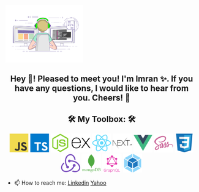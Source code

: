 <img width="40%" align="center" alt="Github" src="https://raw.githubusercontent.com/devSouvik/devSouvik/master/gif3.gif" />

<h2 align="center"> Hey 👋! Pleased to meet you! I'm Imran ✨. If you have any questions, I would like to hear from you. Cheers! 🤙</h2>

<h2 align="center">🛠️ My Toolbox: 🛠️</h2>
<div align="center">
<img src="https://github.com/devicons/devicon/blob/master/icons/javascript/javascript-original.svg" alt="Javascript Logo" width="50" height="50" /> 
<img src="https://github.com/devicons/devicon/blob/master/icons/typescript/typescript-original.svg" alt="Javascript Logo" width="50" height="50" /> 
<img src="https://github.com/devicons/devicon/blob/master/icons/nodejs/nodejs-original.svg"  alt="Node Logo" width="50" height="50"/>
<img src="https://github.com/devicons/devicon/blob/master/icons/express/express-original.svg"  alt="Express Logo" width="50" height="50"/>
<img src="https://github.com/devicons/devicon/blob/master/icons/react/react-original.svg"  alt="React logo" width="50" height="50"/>
<img src="https://github.com/devicons/devicon/blob/master/icons/nextjs/nextjs-original-wordmark.svg"  alt="Next js logo" width="50" height="50"/>
<img src="https://github.com/devicons/devicon/blob/master/icons/vuejs/vuejs-original.svg"  alt="Next js logo" width="50" height="50"/>
<img src="https://github.com/devicons/devicon/blob/master/icons/sass/sass-original.svg"  alt="Sass logo" width="50" height="50"/>
<img src="https://github.com/devicons/devicon/blob/master/icons/css3/css3-original.svg"  alt="CSS logo" width="50" height="50"/>
<img src="https://github.com/devicons/devicon/blob/master/icons/redux/redux-original.svg"  alt="Redux logo" width="50" height="50"/>
<img src="https://github.com/devicons/devicon/blob/master/icons/mongodb/mongodb-plain-wordmark.svg"  alt="Mongo logo" width="50" height="50"/>
<img src="https://github.com/devicons/devicon/blob/master/icons/graphql/graphql-plain-wordmark.svg"  alt="GraphQL logo" width="50" height="50"/>
<img src="https://github.com/devicons/devicon/blob/master/icons/webpack/webpack-original.svg"  alt="Webpack logo" width="50" height="50"/>
</div>

- 📫 How to reach me: [Linkedin](https://www.linkedin.com/in/imran1337/) [Yahoo](mailto:imran1337@yahoo.com)
